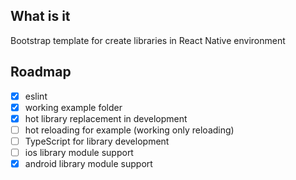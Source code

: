 What is it
----------

Bootstrap template for create libraries in React Native environment

Roadmap
--------

- [x] eslint
- [x] working example folder
- [x] hot library replacement in development 
- [ ] hot reloading for example (working only reloading)
- [ ] TypeScript for library development
- [ ] ios library module support
- [x] android library module support